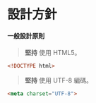 # 設計方針

#### 一般設計原則

> **堅持** 使用 HTML5。

```html
<!DOCTYPE html>
```

> **堅持** 使用 UTF-8 編碼。

```html
<meta charset="UTF-8">
```



